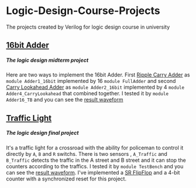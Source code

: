 # Logic-Design-Course-Projects

The projects created by Verilog for logic design course in university

## [16bit Adder](https://github.com/1997alireza/Logic-Design-Course-Projects/tree/master/16bit%20Adder)
##### The logic design midterm project
Here are two ways to implement the 16bit Adder. First [Ripple Carry Adder](https://en.wikipedia.org/wiki/Adder_(electronics)#Ripple-carry_adder) as `module Adder1_16bit` implemented by 16 `module FullAdder` and second [Carry Lookahead Adder](https://en.wikipedia.org/wiki/Lookahead_carry_unit#16-bit_adder) as `module Adder2_16bit` implemented by 4 `module Adder4_CarryLookahead` that combined together.
I tested it by `module Adder16_TB` and you can see the [result waveform](https://github.com/1997alireza/Logic-Design-Course-Projects/blob/master/16bit%20Adder/waveform/waveform.jpg)

## [Traffic Light](https://github.com/1997alireza/Logic-Design-Course-Projects/tree/master/Traffic%20Light)
##### The logic design final project

It's a traffic light for a crossroad with the ability for policeman to control it directly by `A`, `B` and `R` switchs. There is two sensors , `A_Traffic` and `B_Traffic` detects the traffic in the A street and B street and it can stop the counters according to the traffics.
I tested it by `module TestBench` and you can see the [result waveform](https://github.com/1997alireza/Logic-Design-Course-Projects/blob/master/Traffic%20Light/waveform/waveform.png). 
I've implemented a [SR FlipFlop](https://en.wikipedia.org/wiki/Flip-flop_(electronics)) and a 4-bit counter with a synchronized reset for this project.
  

